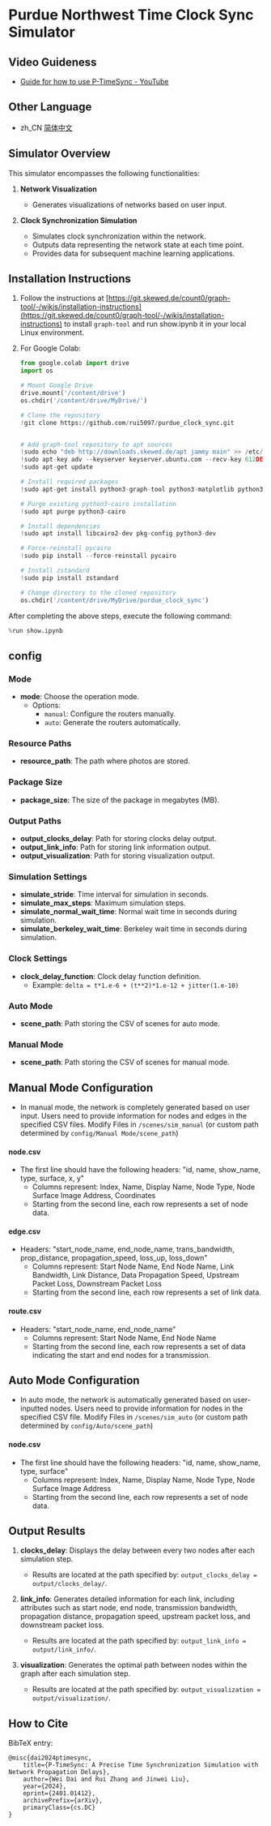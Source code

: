 # Purdue Northwest Time Clock Sync Simulator

## Video Guideness

- [Guide for how to use P-TimeSync - YouTube](https://www.youtube.com/watch?v=hPGJymCEeGw)

## Other Language

- zh_CN [简体中文](./readme/README.zh_CN.md)

## Simulator Overview

This simulator encompasses the following functionalities:

1. **Network Visualization**
   - Generates visualizations of networks based on user input.

2. **Clock Synchronization Simulation**
   - Simulates clock synchronization within the network.
   - Outputs data representing the network state at each time point.
   - Provides data for subsequent machine learning applications.


## Installation Instructions

1. Follow the instructions at [https://git.skewed.de/count0/graph-tool/-/wikis/installation-instructions](https://git.skewed.de/count0/graph-tool/-/wikis/installation-instructions) to install `graph-tool` and run show.ipynb it in your local Linux environment.

2. For Google Colab:

    ```python
    from google.colab import drive
    import os
    
    # Mount Google Drive
    drive.mount('/content/drive')
    os.chdir('/content/drive/MyDrive/')
    
    # Clone the repository
    !git clone https://github.com/rui5097/purdue_clock_sync.git
    
    
    # Add graph-tool repository to apt sources
    !sudo echo "deb http://downloads.skewed.de/apt jammy main" >> /etc/apt/sources.list
    !sudo apt-key adv --keyserver keyserver.ubuntu.com --recv-key 612DEFB798507F25
    !sudo apt-get update
    
    # Install required packages
    !sudo apt-get install python3-graph-tool python3-matplotlib python3-cairo
    
    # Purge existing python3-cairo installation
    !sudo apt purge python3-cairo
    
    # Install dependencies
    !sudo apt install libcairo2-dev pkg-config python3-dev
    
    # Force-reinstall pycairo
    !sudo pip install --force-reinstall pycairo
    
    # Install zstandard
    !sudo pip install zstandard
    
    # Change directory to the cloned repository
    os.chdir('/content/drive/MyDrive/purdue_clock_sync')
    
    ```

After completing the above steps, execute the following command:

```python
%run show.ipynb
```

## config

### Mode
- **mode**: Choose the operation mode.
  - Options:
    - `manual`: Configure the routers manually.
    - `auto`: Generate the routers automatically.

### Resource Paths
- **resource_path**: The path where photos are stored.

### Package Size
- **package_size**: The size of the package in megabytes (MB).

### Output Paths
- **output_clocks_delay**: Path for storing clocks delay output.
- **output_link_info**: Path for storing link information output.
- **output_visualization**: Path for storing visualization output.

### Simulation Settings
- **simulate_stride**: Time interval for simulation in seconds.
- **simulate_max_steps**: Maximum simulation steps.
- **simulate_normal_wait_time**: Normal wait time in seconds during simulation.
- **simulate_berkeley_wait_time**: Berkeley wait time in seconds during simulation.

### Clock Settings
- **clock_delay_function**: Clock delay function definition.
  - Example: `delta = t*1.e-6 + (t**2)*1.e-12 + jitter(1.e-10)`

### Auto Mode
- **scene_path**: Path storing the CSV of scenes for auto mode.

### Manual Mode
- **scene_path**: Path storing the CSV of scenes for manual mode.



## Manual Mode Configuration

- In manual mode, the network is completely generated based on user input. Users need to provide information for nodes and edges in the specified CSV files. Modify Files in `/scenes/sim_manual` (or custom path determined by `config/Manual Mode/scene_path`)

#### node.csv
- The first line should have the following headers: "id, name, show_name, type, surface, x, y"
  - Columns represent: Index, Name, Display Name, Node Type, Node Surface Image Address, Coordinates
  - Starting from the second line, each row represents a set of node data.

#### edge.csv
- Headers: "start_node_name, end_node_name, trans_bandwidth, prop_distance, propagation_speed, loss_up, loss_down"
  - Columns represent: Start Node Name, End Node Name, Link Bandwidth, Link Distance, Data Propagation Speed, Upstream Packet Loss, Downstream Packet Loss
  - Starting from the second line, each row represents a set of link data.

#### route.csv
- Headers: "start_node_name, end_node_name"
  - Columns represent: Start Node Name, End Node Name
  - Starting from the second line, each row represents a set of data indicating the start and end nodes for a transmission.

## Auto Mode Configuration

- In auto mode, the network is automatically generated based on user-inputted nodes. Users need to provide information for nodes in the specified CSV file. Modify Files in `/scenes/sim_auto` (or custom path determined by `config/Auto/scene_path`)

#### node.csv
- The first line should have the following headers: "id, name, show_name, type, surface"
  - Columns represent: Index, Name, Display Name, Node Type, Node Surface Image Address
  - Starting from the second line, each row represents a set of node data.

## Output Results

1. **clocks_delay**: Displays the delay between every two nodes after each simulation step.
   - Results are located at the path specified by: `output_clocks_delay = output/clocks_delay/`.

2. **link_info**: Generates detailed information for each link, including attributes such as start node, end node, transmission bandwidth, propagation distance, propagation speed, upstream packet loss, and downstream packet loss.
   - Results are located at the path specified by: `output_link_info = output/link_info/`.

3. **visualization**: Generates the optimal path between nodes within the graph after each simulation step.
   - Results are located at the path specified by: `output_visualization = output/visualization/`.

## How to Cite 
BibTeX entry:
```
@misc{dai2024ptimesync,
    title={P-TimeSync: A Precise Time Synchronization Simulation with Network Propagation Delays},
    author={Wei Dai and Rui Zhang and Jinwei Liu},
    year={2024},
    eprint={2401.01412},
    archivePrefix={arXiv},
    primaryClass={cs.DC}
}
```